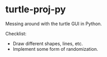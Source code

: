 # turtle-proj-py
Messing around with the turtle GUI in Python.

Checklist:
- Draw different shapes, lines, etc. 
- Implement some form of randomization.
